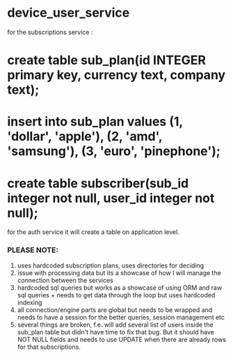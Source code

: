 # device_user_service

for the subscriptions service :

# create table sub_plan(id INTEGER primary key, currency text, company text);

# insert into sub_plan values (1, 'dollar', 'apple'), (2, 'amd', 'samsung'), (3, 'euro', 'pinephone');

# create table subscriber(sub_id integer not null, user_id integer not null);

for the auth service it will create a table on application level.

### PLEASE NOTE:

1. uses hardcoded subscription plans, uses directories for deciding
2. issue with processing data but its a showcase of how I will manage the connection between the services
3. hardcoded sql queries but works as a showcase of using ORM and raw sql queries + needs to get data through the loop but uses hardcoded indexing
4. all connection/engine parts are global but needs to be wrapped and needs to have a session for the better queries, session management etc
5. several things are broken, f.e. will add several list of users inside the sub_plan table but didn't have time to fix that bug. But it should have NOT NULL fields and needs to use UPDATE when there are already rows for that subscriptions.
